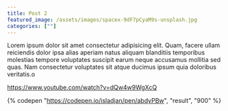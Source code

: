 ```yaml
---
title: Post 2
featured_image: /assets/images/spacex-9dF7pCyaM9s-unsplash.jpg
categories: [""]
---
```


Lorem ipsum dolor sit amet consectetur adipisicing elit. Quam, facere ullam reiciendis dolor ipsa alias aperiam natus aliquam blanditiis temporibus molestias tempore voluptates suscipit earum neque accusamus mollitia sed quas. Nam consectetur voluptates sit atque ducimus ipsum quia doloribus veritatis.o

https://www.youtube.com/watch?v=dQw4w9WgXcQ

{% codepen "https://codepen.io/isladjan/pen/abdyPBw", "result", "900" %}

